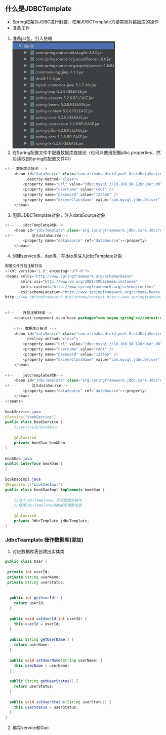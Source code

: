 ## 什么是JDBCTemplate  
+ Spring框架对JDBC进行封装，使用JDBCTemplate方便实现对数据库的操作  
+ 准备工作  
1. 准备jar包，引入依赖  
![title](https://raw.githubusercontent.com/liujinxi931204/image/master/gitnote/2020/09/20/1600611409859-1600611409920.png)  
2. 在Spring配置文件中配置数据库连接池（也可以使用配置jdbc.properties，然后读取到Spring的配置文件中）  
```java
<!-- 数据库连接池 -->
    <bean id="dataSource" class="com.alibaba.druid.pool.DruidDataSource"
          destroy-method="close">
        <property name="url" value="jdbc:mysql://10.160.58.128/user_db" />
        <property name="username" value="root" />
        <property name="password" value="123465" />
        <property name="driverClassName" value="com.mysql.jdbc.Driver" />
    </bean>
```  
3. 配置JDBCTemplate对象，注入dataSource对象  
```java
<!--    jdbcTemplate对象-->
    <bean id="jdbcTemplate" class="org.springframework.jdbc.core.JdbcTemplate">
<!--        注入dataSource-->
        <property name="dataSource" ref="dataSource"></property>
    </bean>
```  
4. 创建service类，dao类，在dao类注入jdbcTemplate对象  
```java
配置文件开启注解扫描  
<?xml version="1.0" encoding="UTF-8"?>
<beans xmlns="http://www.springframework.org/schema/beans"
       xmlns:xsi="http://www.w3.org/2001/XMLSchema-instance"
       xmlns:context="http://www.springframework.org/schema/context"
       xsi:schemaLocation="http://www.springframework.org/schema/beans http://www.springframework.org/schema/beans/spring-beans.xsd
http://www.springframework.org/schema/context http://www.springframework.org/schema/context/spring-context.xsd">


<!--    开启注解扫描-->
    <context:component-scan base-package="com.sogou.spring"></context:component-scan>

    <!-- 数据库连接池 -->
    <bean id="dataSource" class="com.alibaba.druid.pool.DruidDataSource"
          destroy-method="close">
        <property name="url" value="jdbc:mysql://10.160.58.128/user_db" />
        <property name="username" value="root" />
        <property name="password" value="123465" />
        <property name="driverClassName" value="com.mysql.jdbc.Driver" />
    </bean>

<!--    jdbcTemplate对象-->
    <bean id="jdbcTemplate" class="org.springframework.jdbc.core.JdbcTemplate">
<!--        注入dataSource-->
        <property name="dataSource" ref="dataSource"></property>
    </bean>
</beans>

bookService.java
@Service("bookService")
public class bookService {
    //service注入bookDao

    @Autowired
    private bookDao bookDao;
}

bookDao.java
public interface bookDao {
}

bookDaoImpl.java
@Repository("bookDaoImpl")
public class bookDaoImpl implements bookDao {

    //注入jdbcTemplate，实现数据库操作
    //使用jdbcTemplate对数据库增删改查

    @Autowired
    private JdbcTemplate jdbcTemplate;
}

```  
### JdbcTeamplate 操作数据库(添加)  
1. 对应数据库表创建出实体类  
```java
public class User {

 private int userId;
 private String userName;
 private String userStatus;


  public int getUserId() {
    return userId;
  }

  public void setUserId(int userId) {
    this.userId = userId;
  }

  public String getUserName() {
    return userName;
  }

  public void setUserName(String userName) {
    this.userName = userName;
  }

  public String getUserStatus() {
    return userStatus;
  }

  public void setUserStatus(String userStatus) {
    this.userStatus = userStatus;
  }
}
```  
2. 编写service和Dao






